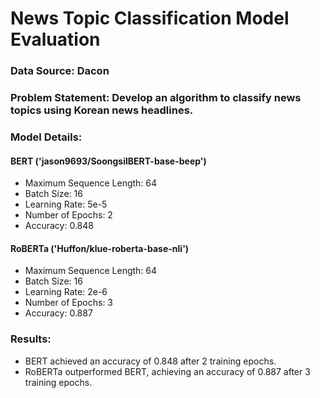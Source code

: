 # News Topic Classification Model Evaluation
### Data Source: Dacon

### Problem Statement: Develop an algorithm to classify news topics using Korean news headlines.

### Model Details:

#### BERT ('jason9693/SoongsilBERT-base-beep')
* Maximum Sequence Length: 64
* Batch Size: 16
* Learning Rate: 5e-5
* Number of Epochs: 2
* Accuracy: 0.848

#### RoBERTa ('Huffon/klue-roberta-base-nli')
* Maximum Sequence Length: 64
* Batch Size: 16
* Learning Rate: 2e-6
* Number of Epochs: 3
* Accuracy: 0.887

### Results:
* BERT achieved an accuracy of 0.848 after 2 training epochs.
* RoBERTa outperformed BERT, achieving an accuracy of 0.887 after 3 training epochs.
